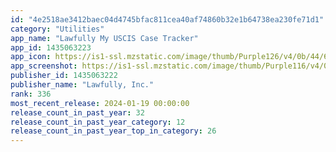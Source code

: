 ```yaml
---
id: "4e2518ae3412baec04d4745bfac811cea40af74860b32e1b64738ea230fe71d1"
category: "Utilities"
app_name: "Lawfully My USCIS Case Tracker"
app_id: 1435063223
app_icon: https://is1-ssl.mzstatic.com/image/thumb/Purple126/v4/0b/44/60/0b44604a-8aa4-1502-7a4c-25c6968f356c/AppIcon_Eagle_2-1x_U007epad-0-0-0-85-220-0.png/1024x1024bb.png
app_screenshot: https://is1-ssl.mzstatic.com/image/thumb/Purple116/v4/0f/9e/e0/0f9ee00c-2e1d-b50b-0d0b-00c654f324cd/8a96fadd-9399-46c7-921e-2dfac9e3e11a_01-Main_1.png/1242x2688bb.png
publisher_id: 1435063222
publisher_name: "Lawfully, Inc."
rank: 336
most_recent_release: 2024-01-19 00:00:00
release_count_in_past_year: 32
release_count_in_past_year_category: 12
release_count_in_past_year_top_in_category: 26
---
```


